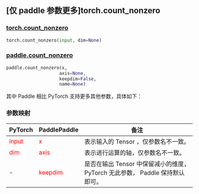 ## [仅 paddle 参数更多]torch.count_nonzero
### [torch.count_nonzero](https://pytorch.org/docs/stable/generated/torch.count_nonzero.html?highlight=count_nonzero#torch.count_nonzero)

```python
torch.count_nonzero(input, dim=None)
```

### [paddle.count_nonzero](https://www.paddlepaddle.org.cn/documentation/docs/zh/develop/api/paddle/count_nonzero_cn.html#count-nonzero)

```python
paddle.count_nonzero(x,
                    axis=None,
                    keepdim=False,
                    name=None)
```

其中 Paddle 相比 PyTorch 支持更多其他参数，具体如下：

### 参数映射
| PyTorch       | PaddlePaddle | 备注                                                   |
| ------------- | ------------ | ------------------------------------------------------ |
| <font color='red'> input </font> | <font color='red'> x </font> | 表示输入的 Tensor ，仅参数名不一致。  |
| <font color='red'> dim </font> | <font color='red'> axis </font> | 表示进行运算的轴，仅参数名不一致。  |
| - | <font color='red'> keepdim </font> | 是否在输出 Tensor 中保留减小的维度， PyTorch 无此参数， Paddle 保持默认即可。  |
